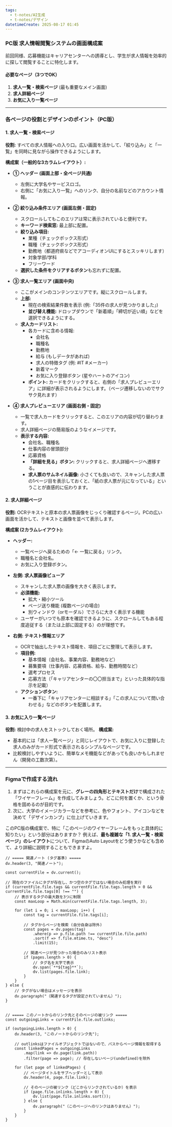 ```yaml
---
tags:
  - t-notes/AI生成
  - t-notes/デザイン
datetimeCreate: 2025-08-17 01:45
---
```


### PC版 求人情報閲覧システムの画面構成案

前回同様、応募機能はキャリアセンターへの誘導とし、学生が求人情報を効率的に探して閲覧することに特化します。

#### 必要なページ（3つでOK）

1.  **求人一覧・検索ページ** (最も重要なメイン画面)
2.  **求人詳細ページ**
3.  **お気に入り一覧ページ**

---

### 各ページの役割とデザインのポイント（PC版）

#### 1. 求人一覧・検索ページ
**役割:** すべての求人情報への入り口。広い画面を活かして、「絞り込み」と「一覧」を同時に見ながら操作できるようにします。

**構成案（一般的な3カラムレイアウト）:**



*   **① ヘッダー (画面上部・全ページ共通)**
    *   左側に大学名やサービスロゴ。
    *   右側に「お気に入り一覧」へのリンク、自分の名前などのアカウント情報。

*   **② 絞り込み条件エリア (画面左側・固定)**
    *   スクロールしてもこのエリアは常に表示されていると便利です。
    *   **キーワード検索窓:** 最上部に配置。
    *   **絞り込み項目:**
        *   業種（チェックボックス形式）
        *   職種（チェックボックス形式）
        *   勤務地（都道府県などでアコーディオンUIにするとスッキリします）
        *   対象学部/学科
        *   フリーワード
    *   **選択した条件をクリアするボタン**も忘れずに配置。

*   **③ 求人一覧エリア (画面中央)**
    *   ここがメインのコンテンツエリアです。縦にスクロールします。
    *   **上部:**
        *   現在の検索結果件数を表示 (例:「35件の求人が見つかりました」)
        *   **並び替え機能:** ドロップダウンで「新着順」「締切が近い順」などを選択できるようにする。
    *   **求人カードリスト:**
        *   各カードに含める情報:
            *   会社名
            *   職種名
            *   勤務地
            *   給与 (もしデータがあれば)
            *   求人の特徴タグ (例: #IT #メーカー)
            *   新着マーク
            *   お気に入り登録ボタン (星やハートのアイコン)
        *   **ポイント:** カードをクリックすると、右側の「求人プレビューエリア」に詳細が表示されるようにします。（ページ遷移しないのでサクサク見れます）

*   **④ 求人プレビューエリア (画面右側・固定)**
    *   一覧で求人カードをクリックすると、このエリアの内容が切り替わります。
    *   求人詳細ページの簡易版のようなイメージです。
    *   **表示する内容:**
        *   会社名、職種名
        *   仕事内容の冒頭部分
        *   応募資格
        *   **「詳細を見る」ボタン:** クリックすると、求人詳細ページへ遷移する。
        *   **求人票のサムネイル画像:** 小さくても良いので、スキャンした求人票の1ページ目を表示しておくと、「紙の求人票が元になっている」ということが直感的に伝わります。

#### 2. 求人詳細ページ
**役割:** OCRテキストと原本の求人票画像をじっくり確認するページ。PCの広い画面を活かして、テキストと画像を並べて表示します。

**構成案 (2カラムレイアウト):**



*   **ヘッダー:**
    *   一覧ページへ戻るための「← 一覧に戻る」リンク。
    *   職種名と会社名。
    *   お気に入り登録ボタン。

*   **左側: 求人票画像ビューア**
    *   スキャンした求人票の画像を大きく表示します。
    *   **必須機能:**
        *   拡大・縮小ツール
        *   ページ送り機能 (複数ページの場合)
        *   別ウィンドウ（orモーダル）でさらに大きく表示する機能
    *   ユーザーがいつでも原本を確認できるように、スクロールしてもある程度追従する（または上部に固定する）のが理想です。

*   **右側: テキスト情報エリア**
    *   OCRで抽出したテキスト情報を、項目ごとに整理して表示します。
    *   **項目例:**
        *   基本情報（会社名、事業内容、勤務地など）
        *   募集要項（仕事内容、応募資格、給与、勤務時間など）
        *   選考プロセス
        *   応募方法（「キャリアセンターの〇〇担当まで」といった具体的な指示を記載）
    *   **アクションボタン:**
        *   一番下に「キャリアセンターに相談する」「この求人について問い合わせる」などのボタンを配置します。

#### 3. お気に入り一覧ページ
**役割:** 検討中の求人をストックしておく場所。
**構成案:**
*   基本的には「求人一覧ページ」と同じレイアウトで、お気に入りに登録した求人のみがカード形式で表示されるシンプルなページです。
*   比較検討しやすいように、簡単なメモ機能などがあっても良いかもしれません（開発の工数次第）。

---

### Figmaで作成する流れ

1.  まずはこれらの構成案を元に、**グレーの四角形とテキストだけ**で構成された「ワイヤーフレーム」を作成してみましょう。どこに何を置くか、という骨格を固めるのが目的です。
2.  次に、大学のイメージカラーなどを参考に、色やフォント、アイコンなどを決めて「デザインカンプ」に仕上げていきます。

このPC版の構成案で、特に「このページのワイヤーフレームをもっと具体的に知りたい」という部分はありますか？ 例えば、**最も複雑な「1. 求人一覧・検索ページ」のレイアウト**について、FigmaのAuto Layoutをどう使うかなども含めて、より詳細に説明することもできますよ。




```dataviewjs
// ===== 関連ノート (タグ基準) =====
dv.header(3, "関連ノート");

const currentFile = dv.current();

// 現在のファイルにタグが存在し、かつ空のタグではない場合のみ処理を実行
if (currentFile.file.tags && currentFile.file.tags.length > 0 && currentFile.file.tags[0] !== "") {
    // 表示するタグの最大数を3つに制限
    const maxLoop = Math.min(currentFile.file.tags.length, 3);

    for (let i = 0; i < maxLoop; i++) {
        const tag = currentFile.file.tags[i];
        
        // タグからページを検索 (自分自身は除外)
        const pages = dv.pages(tag)
            .where(p => p.file.path !== currentFile.file.path) 
            .sort(f => f.file.mtime.ts, "desc")
            .limit(15);
        
        // 関連ページが見つかった場合のみリスト表示
        if (pages.length > 0) {
            // タグ名を太字で表示
            dv.span(`**${tag}**`); 
            dv.list(pages.file.link);
        }
    }
} else {
    // タグがない場合はメッセージを表示
    dv.paragraph("（関連するタグが設定されていません）");
}


// ===== このノートからのリンク先とそのページの被リンク =====
const outgoingLinks = currentFile.file.outlinks;

if (outgoingLinks.length > 0) {
    dv.header(3, "このノートからのリンク先");
    
    // outlinksはファイルオブジェクトではないので、パスからページ情報を取得する
    const linkedPages = outgoingLinks
        .map(link => dv.page(link.path))
        .filter(page => page); // 存在しないページ(undefined)を除外

    for (let page of linkedPages) {
        // ページタイトルをサブヘッダーとして表示
        dv.header(4, page.file.link);
        
        // そのページの被リンク（どこからリンクされているか）を表示
        if (page.file.inlinks.length > 0) {
            dv.list(page.file.inlinks.sort());
        } else {
            dv.paragraph("（このページへのリンクはありません）");
        }
    }
}
```